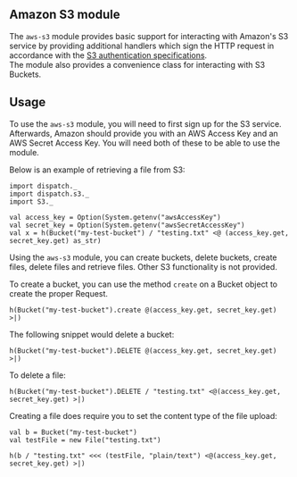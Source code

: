 Amazon S3 module
----------------
The `aws-s3` module provides basic support for interacting with Amazon's
S3 service by providing additional handlers which sign the HTTP
request in accordance with the [S3 authentication specifications][1].  
The module also provides a convenience class for interacting with S3 Buckets.

## Usage ##
To use the `aws-s3` module, you will need to first sign up for the S3
service.  Afterwards, Amazon should provide you with an AWS Access Key
and an AWS Secret Access Key.  You will need both of these to be able
to use the module.

Below is an example of retrieving a file from S3:

    import dispatch._
    import dispatch.s3._
    import S3._
    
    val access_key = Option(System.getenv("awsAccessKey")
    val secret_key = Option(System.getenv("awsSecretAccessKey")
    val x = h(Bucket("my-test-bucket") / "testing.txt" <@ (access_key.get, secret_key.get) as_str)

Using the `aws-s3` module, you can create buckets, delete buckets,
create files, delete files and retrieve files.  Other S3 functionality
is not provided.

To create a bucket, you can use the method `create` on a Bucket
object to create the proper Request.

    h(Bucket("my-test-bucket").create @(access_key.get, secret_key.get) >|)
    
The following snippet would delete a bucket:

    h(Bucket("my-test-bucket").DELETE @(access_key.get, secret_key.get) >|)
    
To delete a file:

    h(Bucket("my-test-bucket").DELETE / "testing.txt" <@(access_key.get, secret_key.get) >|)

Creating a file does require you to set the content type of the file upload:

    val b = Bucket("my-test-bucket")
    val testFile = new File("testing.txt")
    
    h(b / "testing.txt" <<< (testFile, "plain/text") <@(access_key.get, secret_key.get) >|)

[1]: http://docs.amazonwebservices.com/AmazonS3/index.html?RESTAuthentication.html
